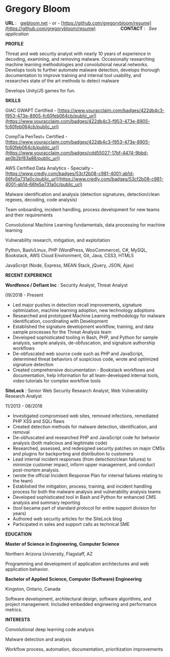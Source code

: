 Gregory Bloom
============

**URL** : &nbsp; [gwbloom.net](http://gwbloom.net) - or - [https://github.com/gregorybloom/resume](https://github.com/gregorybloom/resume) &nbsp;&nbsp;&nbsp;&nbsp;&nbsp;&nbsp;&nbsp;&nbsp;&nbsp;&nbsp;&nbsp;&nbsp;&nbsp;&nbsp;&nbsp;&nbsp;&nbsp;&nbsp; **CONTACT** : &nbsp; _See application_

**PROFILE**

Threat and web security analyst with nearly 10 years of experience in decoding, examining, and removing malware.  Occasionally researching machine learning methodologies and convolutional neural networks.  Develops tools to further automate malware detection, develops thorough documentation to improve training and internal tool usability, and researches state of the art methods to detect malware

Develops Unity/JS games for fun.

**SKILLS**

GIAC GWAPT Certified - [https://www.youracclaim.com/badges/422db4c3-f953-473e-8905-fc60feb064cb/public_url](https://www.youracclaim.com/badges/422db4c3-f953-473e-8905-fc60feb064cb/public_url)

CompTia PenTest+ Certified - [https://www.youracclaim.com/badges/422db4c3-f953-473e-8905-fc60feb064cb/public_url](https://www.youracclaim.com/badges/cdd55027-17bf-4474-9bbd-ae0b2bf83a88/public_url)

AWS Certified Data Analytics - Specialty - [https://www.credly.com/badges/53cf2b08-c981-4001-ab1d-66fe5a731a0c/public_url](https://www.credly.com/badges/53cf2b08-c981-4001-ab1d-66fe5a731a0c/public_url)

Malware identification and analysis (detection signatures, detection/clean regexes, decoding, code analysis)

Team onboarding, incident handling, process development for new teams and their requirements

Convolutional Machine Learning fundamentals, data processing for machine learning

Vulnerability research, mitigation, and exploitation

Python, Bash/Linux, PHP (WordPress, WooCommerce), C#, MySQL, Bookstack, AWS Cloud  Environment, Git, Java, CSS3, HTML5

JavaScript (Node, Express, MEAN Stack, jQuery, JSON, Ajax)

**RECENT EXPERIENCE**

**Wordfence / Defiant Inc** :
Security Analyst, Threat Analyst

09/2018 - Present

- Led major pushes in detection recall improvements, signature optimization, machine learning adoption, new technology adoptions
- Researched and prototyped Machine Learning methodology for malware identification, coordinating with Development
- Established the signature development workflow, training, and data sample processes for the Threat Analysis team
- Developed sophisticated tooling in Bash, PHP, and Python for sample analysis, sample analysis, de-obfuscation, and signature authorship workflows
- De-obfuscated web source code such as PHP and JavaScript, determined threat behaviors of suspicious code, wrote and optimized signature detection
- Created comprehensive documentation - Bookstack workflows and documentation, help information for all team-developed internal tools, video tutorials for complex workflow tools

**SiteLock** :
Senior Web Security Research Analyst, Web Vulnerability Research Analyst

11/2013 - 08/2018

- Investigated compromised web sites, removed infections, remediated PHP XSS and SQLi flaws
- Created detection methods for malware detection, identification, and removal
- De-obfuscated and researched PHP and JavaScript code for behavior analysis (both malicious and legitimate code)
- Researched, assessed, and redesigned security patches on major CMSs and plugins for backporting and distribution to customers
- Lead internal incident responses (from detection/clean failures) to minimize customer impact, inform upper management, and conduct post-mortem analysis.
-	(wrote the official Incident Response Plan for internal failures relating to the team)
- Established the mitigation, process, training, and incident handling process for both the malware analysis and vulnerability analysis teams
- Developed sophisticated tool in Bash and Python for enhanced CMS analysis and summary reporting
- 	(tool became part of standard protocol for entire support division for years)
- Authored web security articles for the SiteLock blog
- Participated in sales and support calls as technical SME

**EDUCATION**

**Master of Science in Engineering, Computer Science**

Northern Arizona University, Flagstaff, AZ

Programming and development of application architectures and web application behavior.

**Bachelor of Applied Science, Computer (Software) Engineering**

Kingston, Ontario, Canada

Software development, architectural design, software algorithms, and project management.  Included embedded engineering and performance metrics.

**INTERESTS**

Convolutional deep learning code analysis

Malware detection and analysis

Workflow process, automation, documentation, prioritization improvements
